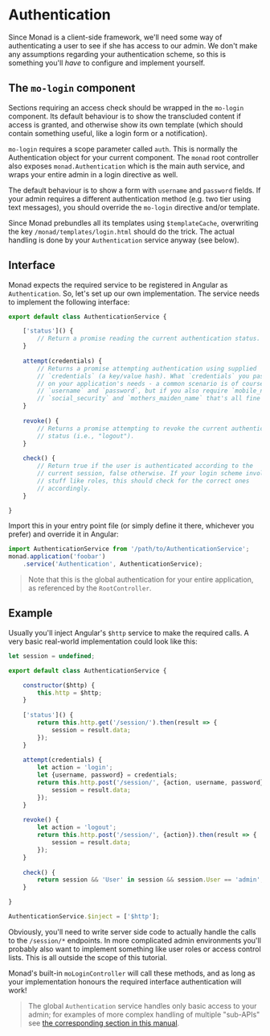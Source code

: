 # Authentication
Since Monad is a client-side framework, we'll need some way of authenticating a
user to see if she has access to our admin. We don't make any assumptions
regarding your authentication scheme, so this is something you'll *have* to
configure and implement yourself.

## The `mo-login` component
Sections requiring an access check should be wrapped in the `mo-login`
component. Its default behaviour is to show the transcluded content if access
is granted, and otherwise show its own template (which should contain something
useful, like a login form or a notification).

`mo-login` requires a scope parameter called `auth`. This is normally the
Authentication object for your current component. The `monad` root controller
also exposes `monad.Authentication` which is the main auth service, and wraps
your entire admin in a login directive as well.

The default behaviour is to show a form with `username` and `password` fields.
If your admin requires a different authentication method (e.g. two tier using
text messages), you should override the `mo-login` directive and/or template.

Since Monad prebundles all its templates using `$templateCache`, overwriting the
key `/monad/templates/login.html` should do the trick. The actual handling is
done by your `Authentication` service anyway (see below).

## Interface
Monad expects the required service to be registered in Angular as
`Authentication`. So, let's set up our own implementation. The
service needs to implement the following interface:

```javascript
export default class AuthenticationService {

    ['status']() {
        // Return a promise reading the current authentication status.
    }
    
    attempt(credentials) {
        // Returns a promise attempting authentication using supplied
        // `credentials` (a key/value hash). What `credentials` you pass depends
        // on your application's needs - a common scenario is of course
        // `username` and `password`, but if you also require `mobile_number`,
        // `social_security` and `mothers_maiden_name` that's all fine too.
    }
    
    revoke() {
        // Returns a promise attempting to revoke the current authentication
        // status (i.e., "logout").
    }
    
    check() {
        // Return true if the user is authenticated according to the
        // current session, false otherwise. If your login scheme involves
        // stuff like roles, this should check for the correct ones
        // accordingly.
    }

}
```

Import this in your entry point file (or simply define it there, whichever you
prefer) and override it in Angular:

```javascript
import AuthenticationService from '/path/to/AuthenticationService';
monad.application('foobar')
    .service('Authentication', AuthenticationService);
```

> Note that this is the global authentication for your entire application, as
> referenced by the `RootController`.

## Example
Usually you'll inject Angular's `$http` service to make the required calls. A
very basic real-world implementation could look like this:

```javascript
let session = undefined;

export default class AuthenticationService {

    constructor($http) {
        this.http = $http;
    }
    
    ['status']() {
        return this.http.get('/session/').then(result => {
            session = result.data;
        });
    }
    
    attempt(credentials) {
        let action = 'login';
        let {username, password} = credentials;
        return this.http.post('/session/', {action, username, password}).then(result => {
            session = result.data;
        });
    }
    
    revoke() {
        let action = 'logout';
        return this.http.post('/session/', {action}).then(result => {
            session = result.data;
        });
    }
    
    check() {
        return session && 'User' in session && session.User == 'admin';
    }

}

AuthenticationService.$inject = ['$http'];
```

Obviously, you'll need to write server side code to actually handle the calls to
the `/session/*` endpoints. In more complicated admin environments you'll
probably also want to implement something like user roles or access control
lists. This is all outside the scope of this tutorial.

Monad's built-in `moLoginController` will call these methods, and as long as
your implementation honours the required interface authentication will work!

> The global `Authentication` service handles only basic access to your admin;
> for examples of more complex handling of multiple "sub-APIs" see 
> [the corresponding section in this manual](../samples/subauthentication.md).

